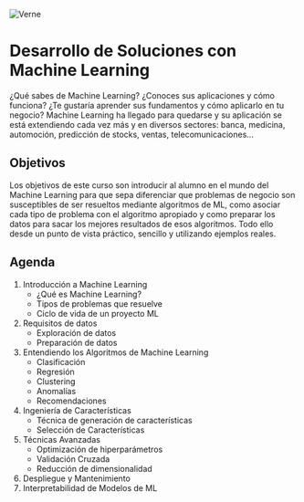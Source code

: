 ![Verne](https://www.vernegroup.com/wp-content/uploads/2020/07/LOGO-VERNE-TECHNOLOGY-GROUP-3.png)
# Desarrollo de Soluciones con Machine Learning

¿Qué sabes de Machine Learning? ¿Conoces sus aplicaciones y cómo funciona? ¿Te gustaría aprender sus fundamentos y cómo aplicarlo en tu negocio? 
Machine Learning ha llegado para quedarse y su aplicación se está extendiendo cada vez más y en diversos sectores: banca, medicina, automoción, predicción de stocks, ventas, telecomunicaciones…  

## Objetivos

Los objetivos de este curso son introducir al alumno en el mundo del Machine Learning para que sepa diferenciar que problemas de negocio son susceptibles de ser resueltos mediante algoritmos de ML, como asociar cada tipo de problema con el algoritmo apropiado y como preparar los datos para sacar los mejores resultados de esos algoritmos. Todo ello desde un punto de vista práctico, sencillo y utilizando ejemplos reales. 

## Agenda
1.	Introducción a Machine Learning
    - ¿Qué es Machine Learning?
    - Tipos de problemas que resuelve
    - Ciclo de vida de un proyecto ML
2.	Requisitos de datos
    - Exploración de datos
    - Preparación de datos
3.	Entendiendo los Algoritmos de Machine Learning
    - Clasificación
    - Regresión
    - Clustering
    - Anomalías
    - Recomendaciones
4.	Ingeniería de Características
    - Técnica de generación de características
    - Selección de Características
5.	Técnicas Avanzadas
    - Optimización de hiperparámetros
    - Validación Cruzada
    - Reducción de dimensionalidad
6.	Despliegue y Mantenimiento
7.  Interpretabilidad de Modelos de ML
